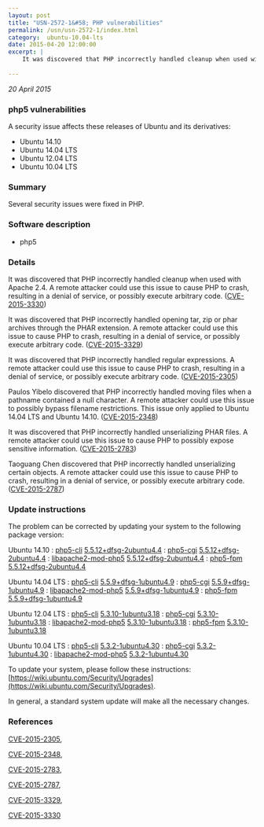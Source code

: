 ```yaml
---
layout: post
title: "USN-2572-1&#58; PHP vulnerabilities"
permalink: /usn/usn-2572-1/index.html
category:  ubuntu-10.04-lts
date: 2015-04-20 12:00:00
excerpt: |
    It was discovered that PHP incorrectly handled cleanup when used with Apache 2.4. A remote attacker could use this issue to cause PHP to crash, resulting in a denial of service, or possibly execute arbitrary code. ([CVE-2015-3330](http://people.ubuntu.com/~ubuntu-security/cve/CVE-2015-3330))
    
--- 
```

 
 

*20 April 2015*

### php5 vulnerabilities

A security issue affects these releases of Ubuntu and its derivatives:

* Ubuntu 14.10
* Ubuntu 14.04 LTS
* Ubuntu 12.04 LTS
* Ubuntu 10.04 LTS

### Summary

Several security issues were fixed in PHP. 

### Software description

* php5 

### Details

It was discovered that PHP incorrectly handled cleanup when used with Apache 2.4. A remote attacker could use this issue to cause PHP to crash, resulting in a denial of service, or possibly execute arbitrary code. ([CVE-2015-3330](http://people.ubuntu.com/~ubuntu-security/cve/CVE-2015-3330))

It was discovered that PHP incorrectly handled opening tar, zip or phar archives through the PHAR extension. A remote attacker could use this issue to cause PHP to crash, resulting in a denial of service, or possibly execute arbitrary code. ([CVE-2015-3329](http://people.ubuntu.com/~ubuntu-security/cve/CVE-2015-3329))

It was discovered that PHP incorrectly handled regular expressions. A remote attacker could use this issue to cause PHP to crash, resulting in a denial of service, or possibly execute arbitrary code. ([CVE-2015-2305](http://people.ubuntu.com/~ubuntu-security/cve/CVE-2015-2305))

Paulos Yibelo discovered that PHP incorrectly handled moving files when a pathname contained a null character. A remote attacker could use this issue to possibly bypass filename restrictions. This issue only applied to Ubuntu 14.04 LTS and Ubuntu 14.10. ([CVE-2015-2348](http://people.ubuntu.com/~ubuntu-security/cve/CVE-2015-2348))

It was discovered that PHP incorrectly handled unserializing PHAR files. A remote attacker could use this issue to cause PHP to possibly expose sensitive information. ([CVE-2015-2783](http://people.ubuntu.com/~ubuntu-security/cve/CVE-2015-2783))

Taoguang Chen discovered that PHP incorrectly handled unserializing certain objects. A remote attacker could use this issue to cause PHP to crash, resulting in a denial of service, or possibly execute arbitrary code. ([CVE-2015-2787](http://people.ubuntu.com/~ubuntu-security/cve/CVE-2015-2787)) 

### Update instructions

The problem can be corrected by updating your system to the following package version:

Ubuntu 14.10
 : [php5-cli](https://launchpad.net/ubuntu/+source/php5) <span> [5.5.12+dfsg-2ubuntu4.4](https://launchpad.net/ubuntu/+source/php5/5.5.12+dfsg-2ubuntu4.4) </span> 
 : [php5-cgi](https://launchpad.net/ubuntu/+source/php5) <span> [5.5.12+dfsg-2ubuntu4.4](https://launchpad.net/ubuntu/+source/php5/5.5.12+dfsg-2ubuntu4.4) </span> 
 : [libapache2-mod-php5](https://launchpad.net/ubuntu/+source/php5) <span> [5.5.12+dfsg-2ubuntu4.4](https://launchpad.net/ubuntu/+source/php5/5.5.12+dfsg-2ubuntu4.4) </span> 
 : [php5-fpm](https://launchpad.net/ubuntu/+source/php5) <span> [5.5.12+dfsg-2ubuntu4.4](https://launchpad.net/ubuntu/+source/php5/5.5.12+dfsg-2ubuntu4.4) </span> 

Ubuntu 14.04 LTS
 : [php5-cli](https://launchpad.net/ubuntu/+source/php5) <span> [5.5.9+dfsg-1ubuntu4.9](https://launchpad.net/ubuntu/+source/php5/5.5.9+dfsg-1ubuntu4.9) </span> 
 : [php5-cgi](https://launchpad.net/ubuntu/+source/php5) <span> [5.5.9+dfsg-1ubuntu4.9](https://launchpad.net/ubuntu/+source/php5/5.5.9+dfsg-1ubuntu4.9) </span> 
 : [libapache2-mod-php5](https://launchpad.net/ubuntu/+source/php5) <span> [5.5.9+dfsg-1ubuntu4.9](https://launchpad.net/ubuntu/+source/php5/5.5.9+dfsg-1ubuntu4.9) </span> 
 : [php5-fpm](https://launchpad.net/ubuntu/+source/php5) <span> [5.5.9+dfsg-1ubuntu4.9](https://launchpad.net/ubuntu/+source/php5/5.5.9+dfsg-1ubuntu4.9) </span> 

Ubuntu 12.04 LTS
 : [php5-cli](https://launchpad.net/ubuntu/+source/php5) <span> [5.3.10-1ubuntu3.18](https://launchpad.net/ubuntu/+source/php5/5.3.10-1ubuntu3.18) </span> 
 : [php5-cgi](https://launchpad.net/ubuntu/+source/php5) <span> [5.3.10-1ubuntu3.18](https://launchpad.net/ubuntu/+source/php5/5.3.10-1ubuntu3.18) </span> 
 : [libapache2-mod-php5](https://launchpad.net/ubuntu/+source/php5) <span> [5.3.10-1ubuntu3.18](https://launchpad.net/ubuntu/+source/php5/5.3.10-1ubuntu3.18) </span> 
 : [php5-fpm](https://launchpad.net/ubuntu/+source/php5) <span> [5.3.10-1ubuntu3.18](https://launchpad.net/ubuntu/+source/php5/5.3.10-1ubuntu3.18) </span> 

Ubuntu 10.04 LTS
 : [php5-cli](https://launchpad.net/ubuntu/+source/php5) <span> [5.3.2-1ubuntu4.30](https://launchpad.net/ubuntu/+source/php5/5.3.2-1ubuntu4.30) </span> 
 : [php5-cgi](https://launchpad.net/ubuntu/+source/php5) <span> [5.3.2-1ubuntu4.30](https://launchpad.net/ubuntu/+source/php5/5.3.2-1ubuntu4.30) </span> 
 : [libapache2-mod-php5](https://launchpad.net/ubuntu/+source/php5) <span> [5.3.2-1ubuntu4.30](https://launchpad.net/ubuntu/+source/php5/5.3.2-1ubuntu4.30) </span> 

To update your system, please follow these instructions: [https://wiki.ubuntu.com/Security/Upgrades](https://wiki.ubuntu.com/Security/Upgrades).

In general, a standard system update will make all the necessary changes. 

### References

 
 [CVE-2015-2305](http://people.ubuntu.com/~ubuntu-security/cve/CVE-2015-2305), 

 [CVE-2015-2348](http://people.ubuntu.com/~ubuntu-security/cve/CVE-2015-2348), 

 [CVE-2015-2783](http://people.ubuntu.com/~ubuntu-security/cve/CVE-2015-2783), 

 [CVE-2015-2787](http://people.ubuntu.com/~ubuntu-security/cve/CVE-2015-2787), 

 [CVE-2015-3329](http://people.ubuntu.com/~ubuntu-security/cve/CVE-2015-3329), 

 [CVE-2015-3330](http://people.ubuntu.com/~ubuntu-security/cve/CVE-2015-3330)
 

